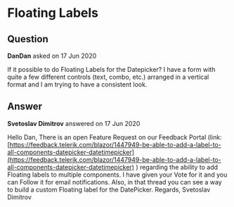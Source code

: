 # Floating Labels

## Question

**DanDan** asked on 17 Jun 2020

If it possible to do Floating Labels for the Datepicker? I have a form with quite a few different controls (text, combo, etc.) arranged in a vertical format and I am trying to have a consistent look.

## Answer

**Svetoslav Dimitrov** answered on 17 Jun 2020

Hello Dan, There is an open Feature Request on our Feedback Portal (link: [https://feedback.telerik.com/blazor/1447949-be-able-to-add-a-label-to-all-components-datepicker-datetimepicker](https://feedback.telerik.com/blazor/1447949-be-able-to-add-a-label-to-all-components-datepicker-datetimepicker) ) regarding the ability to add Floating labels to multiple components. I have given your Vote for it and you can Follow it for email notifications. Also, in that thread you can see a way to build a custom Floating label for the DatePicker. Regards, Svetoslav Dimitrov
